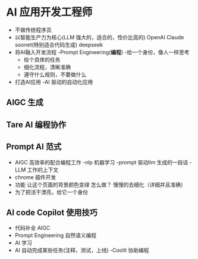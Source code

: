 # AI 应用开发工程师
  - 不做传统程序员
  - 以智能生产力为核心(LLM 强大的，适合的，性价比高的)
   OpenAI
   Claude soonet(特别适合代码生成)
   deepseek
  - 将AI融入开发流程
   -Prompt Engineering(**编程**)
     -给一个身份，像人一样思考
     - 给个具体的任务
     - 细化流程，清晰准确
     - 遵守什么规则，不要做什么
   - 打造AI应用
    -AI 驱动的自动化应用
## AIGC 生成
## Tare AI 编程协作
## Prompt  AI 范式
 - AIGC  高效率的配合编程工作
 -nlp 机器学习
 -prompt 驱动llm 生成的一段话
 -LLM 工作的上下文
  - chrome 插件开发
  - 功能 让这个页面的背景颜色变绿 怎么做？ 慢慢的去细化（详细并且准确）
  - 为了把活干漂亮，给它一个身份
## AI code Copilot 使用技巧
   - 代码补全 AIGC
   - Prompt Engineering  自然语义编程
   - AI 学习
   - AI 自动完成某些任务(注释，测试，上线)
   -Coolit 协助编程